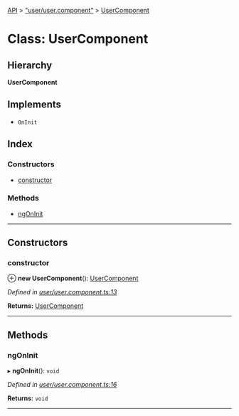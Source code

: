[API](../README.md) > ["user/user.component"](../modules/_user_user_component_.md) > [UserComponent](../classes/_user_user_component_.usercomponent.md)

# Class: UserComponent

## Hierarchy

**UserComponent**

## Implements

* `OnInit`

## Index

### Constructors

* [constructor](_user_user_component_.usercomponent.md#constructor)

### Methods

* [ngOnInit](_user_user_component_.usercomponent.md#ngoninit)

---

## Constructors

<a id="constructor"></a>

###  constructor

⊕ **new UserComponent**(): [UserComponent](_user_user_component_.usercomponent.md)

*Defined in [user/user.component.ts:13](https://github.com/authumn/authumn-angular/blob/93ce399/projects/authumn-angular/src/user/user.component.ts#L13)*

**Returns:** [UserComponent](_user_user_component_.usercomponent.md)

___

## Methods

<a id="ngoninit"></a>

###  ngOnInit

▸ **ngOnInit**(): `void`

*Defined in [user/user.component.ts:16](https://github.com/authumn/authumn-angular/blob/93ce399/projects/authumn-angular/src/user/user.component.ts#L16)*

**Returns:** `void`

___

